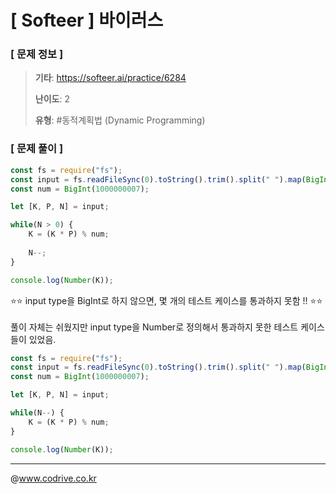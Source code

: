 # [ Softeer ] 바이러스

### [ 문제 정보 ]
> **기타**: https://softeer.ai/practice/6284
> 
> **난이도**: 2
>
> **유형**: #동적계획법 (Dynamic Programming)


### [ 문제 풀이 ]
```JavaScript
const fs = require("fs");
const input = fs.readFileSync(0).toString().trim().split(" ").map(BigInt);
const num = BigInt(1000000007);

let [K, P, N] = input;

while(N > 0) {
    K = (K * P) % num;
    
    N--;
}

console.log(Number(K));
```
⭐️⭐️ input type을 BigInt로 하지 않으면, 몇 개의 테스트 케이스를 통과하지 못함 !! ⭐️⭐️<br><br>풀이 자체는 쉬웠지만 input type을 Number로 정의해서 통과하지 못한 테스트 케이스들이 있었음. 
```JavaScript
const fs = require("fs");
const input = fs.readFileSync(0).toString().trim().split(" ").map(BigInt);
const num = BigInt(1000000007);

let [K, P, N] = input;

while(N--) {
    K = (K * P) % num;
}

console.log(Number(K));
```


---
@www.codrive.co.kr
